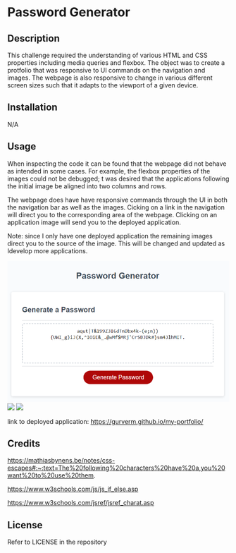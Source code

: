 # Password Generator

## Description

This challenge required the understanding of various HTML and CSS properties including media queries and flexbox. The object was to create a protfolio that was responsive to UI commands on the navigation and images. The webpage is also responsive to change in various different screen sizes such that it adapts to the viewport of a given device. 

## Installation

N/A

## Usage

When inspecting the code it can be found that the webpage did not behave as intended in some cases. For example, the flexbox properties of the images could not be debugged; t was desired that the applications following the initial image be aligned into two columns and rows. 

The webpage does have have responsive commands through the UI in both the navigation bar as well as the images. Cicking on a link in the navigation will direct you to the corresponding area of the webpage. Clicking on an application image will send you to the deployed application.

Note: since I only have one deployed application the remaining images direct you to the source of the image. This will be changed and updated as Idevelop more applications.


![My-Portfolio Deployed](/assets/images/deployed.PNG)
![](/assets/images/deployed2.PNG)
![](/assets/images/deployed3.PNG)

link to deployed application: https://gurverm.github.io/my-portfolio/ 
## Credits

https://mathiasbynens.be/notes/css-escapes#:~:text=The%20following%20characters%20have%20a,you%20want%20to%20use%20them.

https://www.w3schools.com/js/js_if_else.asp

https://www.w3schools.com/jsref/jsref_charat.asp

## License

Refer to LICENSE in the repository
